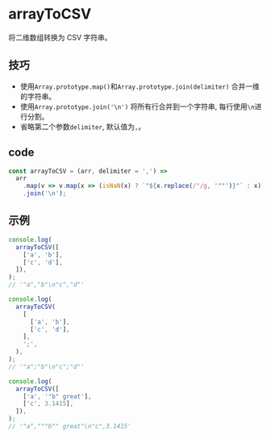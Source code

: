 # arrayToCSV

将二维数组转换为 CSV 字符串。

## 技巧

- 使用`Array.prototype.map()`和`Array.prototype.join(delimiter)` 合并一维的字符串。
- 使用`Array.prototype.join('\n')` 将所有行合并到一个字符串, 每行使用`\n`进行分割。
- 省略第二个参数`delimiter`, 默认值为`,`。

## code

```js
const arrayToCSV = (arr, delimiter = ',') =>
  arr
    .map(v => v.map(x => (isNaN(x) ? `"${x.replace(/"/g, '""')}"` : x)).join(delimiter))
    .join('\n');
```

## 示例

```js
console.log(
  arrayToCSV([
    ['a', 'b'],
    ['c', 'd'],
  ]),
);
// '"a","b"\n"c","d"'

console.log(
  arrayToCSV(
    [
      ['a', 'b'],
      ['c', 'd'],
    ],
    ';',
  ),
);
// '"a";"b"\n"c";"d"'

console.log(
  arrayToCSV([
    ['a', '"b" great'],
    ['c', 3.1415],
  ]),
);
// '"a","""b"" great"\n"c",3.1415'
```
